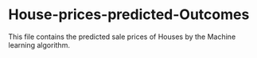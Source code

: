 # House-prices-predicted-Outcomes
This file contains the predicted sale prices of Houses by the Machine learning algorithm.
